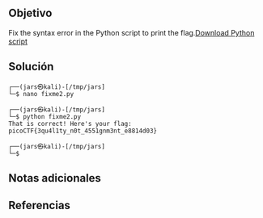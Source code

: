 ## Objetivo
Fix the syntax error in the Python script to print the flag.[Download Python script](https://artifacts.picoctf.net/c/4/fixme2.py)
## Solución
```
┌──(jars㉿kali)-[/tmp/jars]
└─$ nano fixme2.py 
                                                                                                                                                                                                                                           
┌──(jars㉿kali)-[/tmp/jars]
└─$ python fixme2.py
That is correct! Here's your flag: picoCTF{3qu4l1ty_n0t_4551gnm3nt_e8814d03}
                                                                                                                                                                                                                                           
┌──(jars㉿kali)-[/tmp/jars]
└─$ 

```
## Notas adicionales
## Referencias 